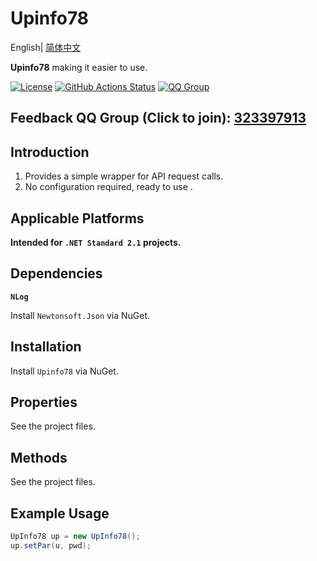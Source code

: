 # Upinfo78

English| [简体中文](./README.cn.md) 

**Upinfo78**  making it easier to use.

[![License](https://img.shields.io/badge/license-Apache%202-green.svg)](https://www.apache.org/licenses/LICENSE-2.0)
[![GitHub Actions Status](https://www778878net.github.io/Upinfo78/test-badge.svg)](https://github.com/www778878net/UpInfo78/actions)
[![QQ Group](https://img.shields.io/badge/QQ%20Group-323397913-blue.svg?style=flat-square&color=12b7f5&logo=qq)](https://qm.qq.com/cgi-bin/qm/qr?k=it9gUUVdBEDWiTOH21NsoRHAbE9IAzAO&jump_from=webapi&authKey=KQwSXEPwpAlzAFvanFURm0Foec9G9Dak0DmThWCexhqUFbWzlGjAFC7t0jrjdKdL)

## Feedback QQ Group (Click to join): [323397913](https://qm.qq.com/cgi-bin/qm/qr?k=it9gUUVdBEDWiTOH21NsoRHAbE9IAzAO&jump_from=webapi&authKey=KQwSXEPwpAlzAFvanFURm0Foec9G9Dak0DmThWCexhqUFbWzlGjAFC7t0jrjdKdL)

## Introduction

1. Provides a simple wrapper for API request calls.
2. No configuration required, ready to use .

## Applicable Platforms

**Intended for `.NET Standard 2.1` projects.**

## Dependencies

**`NLog`**

Install `Newtonsoft.Json` via NuGet.

## Installation

Install `Upinfo78` via NuGet.

## Properties

See the project files.

## Methods

See the project files.

## Example Usage

```csharp
UpInfo78 up = new UpInfo78();
up.setPar(u, pwd);